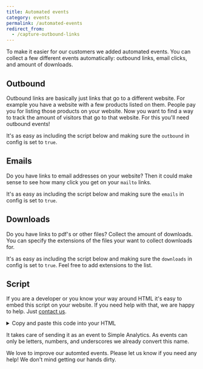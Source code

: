 ```yaml
---
title: Automated events
category: events
permalink: /automated-events
redirect_from:
  - /capture-outbound-links
---
```


To make it easier for our customers we added automated events. You can collect a few different events automatically: outbound links, email clicks, and amount of downloads.

## Outbound

Outbound links are basically just links that go to a different website. For example you have a website with a few products listed on them. People pay you for listing those products on your website. Now you want to find a way to track the amount of visitors that go to that website. For this you'll need outbound events!

It's as easy as including the script below and making sure the `outbound` in config is set to `true`.

## Emails

Do you have links to email addresses on your website? Then it could make sense to see how many click you get on your `mailto` links.

It's as easy as including the script below and making sure the `emails` in config is set to `true`.

## Downloads

Do you have links to pdf's or other files? Collect the amount of downloads. You can specify the extensions of the files your want to collect downloads for.

It's as easy as including the script below and making sure the `downloads` in config is set to `true`. Feel free to add extensions to the list.

## Script

If you are a developer or you know your way around HTML it's easy to embed this script on your website. If you need help with that, we are happy to help. Just [contact us](https://simpleanalytics.com/contact).

<details markdown="1">
<summary>Copy and paste this code into your HTML</summary>

```html
<script>
  (function saAutomatedEvents(window) {
    if (!window || !document) return;

    var options = {
      // What to collect
      outbound: true,
      emails: true,
      downloads: true,

      // Outbound: get full paths of the links? false for just the hostname
      paths: false,

      // Downloads: enter extensions you want to collect
      extensions: ["pdf", "csv", "docx", "xlsx"],
    };

    var log = function (message, type) {
      var logger = type === "warn" ? console.warn : console.log;
      return logger("Simple Analytics automated events: " + message);
    };

    if (typeof options === "undefined")
      log("options object not found, please specify", "warn");

    window.saAutomatedLink = function saAutomatedLink(element, type) {
      try {
        if (!element) return log("no element found");
        var sent = false;

        var callback = function () {
          if (!sent) document.location = element.getAttribute("href");
          sent = true;
        };

        if (window.sa_event) {
          var hostname = element.hostname;
          var pathname = element.pathname;
          var event;

          switch (type) {
            case "outbound": {
              event = hostname + (options.paths ? pathname : "");
              break;
            }
            case "download": {
              event = hostname + pathname;
              break;
            }
            case "email": {
              var href = element.getAttribute("href");
              event = (href.split(":")[1] || "").split("?")[0];
              break;
            }
          }

          var clean =
            type +
            "_" +
            event.replace(/[^a-z0-9]+/gi, "_").replace(/(^_+|_+$)/g, "");

          sa_event(clean, callback);

          log("collected " + clean);

          return window.setTimeout(callback, 5000);
        } else {
          log("sa_event is not defined", "warn");
          return callback();
        }
      } catch (error) {
        log(error.message, "warn");
      }
    };

    function onDOMContentLoaded() {
      try {
        var a = document.getElementsByTagName("a");

        // Loop over all links on the page
        for (var i = 0; i < a.length; i++) {
          var link = a[i];

          // Test is a link does start with http:// or https://
          if (!link.getAttribute("onclick")) {
            var collect;
            if (
              options.downloads &&
              /^https?:\/\//i.test(link.href) &&
              new RegExp(
                "\.(" + (options.extensions || []).join("|") + ")",
                "i"
              ).test(link.pathname)
            ) {
              collect = "download";
            } else if (
              options.outbound &&
              /^https?:\/\//i.test(link.href) &&
              link.hostname !== window.location.hostname
            ) {
              collect = "outbound";
            } else if (options.emails && /^mailto:/i.test(link.href)) {
              collect = "email";
            }

            if (collect)
              link.setAttribute(
                "onclick",
                "saAutomatedLink(this, '" + collect + "'); return false;"
              );
          }
        }
      } catch (error) {
        log(error.message, "warn");
      }
    }

    window.addEventListener("DOMContentLoaded", onDOMContentLoaded);
  })(window);
</script>
```

> You can compress above code (after changing the options) via [jscompress.com](https://jscompress.com/).

</details>

It takes care of sending it as an event to Simple Analytics. As events can only be letters, numbers, and underscores we already convert this name.

We love to improve our automted events. Please let us know if you need any help! We don't mind getting our hands dirty.
